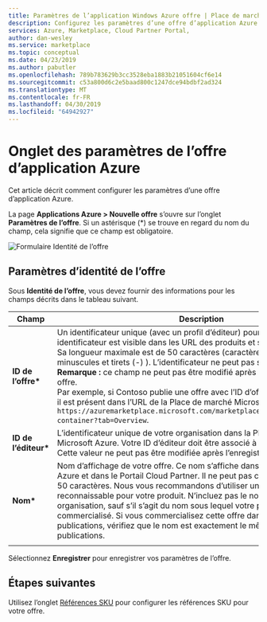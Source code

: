 ```yaml
---
title: Paramètres de l’application Windows Azure offre | Place de marché Azure
description: Configurez les paramètres d’une offre d’application Azure.
services: Azure, Marketplace, Cloud Partner Portal,
author: dan-wesley
ms.service: marketplace
ms.topic: conceptual
ms.date: 04/23/2019
ms.author: pabutler
ms.openlocfilehash: 789b783629b3cc3528eba1883b21051604cf6e14
ms.sourcegitcommit: c53a800d6c2e5baad800c1247dce94bdbf2ad324
ms.translationtype: MT
ms.contentlocale: fr-FR
ms.lasthandoff: 04/30/2019
ms.locfileid: "64942927"
---
```

# <a name="azure-application-offer-settings-tab"></a>Onglet des paramètres de l’offre d’application Azure

Cet article décrit comment configurer les paramètres d’une offre d’application Azure.

La page **Applications Azure > Nouvelle offre** s’ouvre sur l’onglet **Paramètres de l’offre**. Si un astérisque (*) se trouve en regard du nom du champ, cela signifie que ce champ est obligatoire.

![Formulaire Identité de l’offre](./media/azureapp-offer-settings-tab.png)

## <a name="offer-identity-settings"></a>Paramètres d’identité de l’offre

Sous **Identité de l’offre**, vous devez fournir des informations pour les champs décrits dans le tableau suivant.  

|    Champ         |       Description                                                            |
|  ---------       |     ---------------                                                          |
| **ID de l’offre\***       | Un identificateur unique (avec un profil d’éditeur) pour l’offre. Cet identificateur est visible dans les URL des produits et sur les rapports Insight. Sa longueur maximale est de 50 caractères (caractères alphanumériques minuscules et tirets (-) ). L’identificateur ne peut pas se terminer par un tiret. **Remarque :** ce champ ne peut pas être modifié après la mise en ligne d’une offre. <br> Par exemple, si Contoso publie une offre avec l’ID d’offre **sample-container**, il est présent dans l’URL de la Place de marché Microsoft Azure `https://azuremarketplace.microsoft.com/marketplace/apps/contoso.sample-container?tab=Overview`. |
| **ID de l’éditeur\***     | L’identificateur unique de votre organisation dans la Place de marché Microsoft Azure. Votre ID d’éditeur doit être associé à toutes vos offres. Cette valeur ne peut pas être modifiée après l’enregistrement de l’offre. |
| **Nom\***          | Nom d’affichage de votre offre. Ce nom s’affiche dans la Place de marché Azure et dans le Portail Cloud Partner. Il ne peut pas comprendre plus de 50 caractères. Nous vous recommandons d’utiliser un nom de marque reconnaissable pour votre produit. N’incluez pas le nom de votre organisation, sauf s’il s’agit du nom sous lequel votre produit est commercialisé. Si vous commercialisez cette offre dans d’autres sites web et publications, vérifiez que le nom est exactement le même dans toutes les publications. |
|  |  |

Sélectionnez **Enregistrer** pour enregistrer vos paramètres de l’offre.

## <a name="next-steps"></a>Étapes suivantes

Utilisez l’onglet [Références SKU](./cpp-skus-tab.md) pour configurer les références SKU pour votre offre.